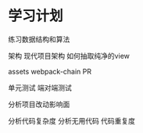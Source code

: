 # 学习计划



练习数据结构和算法


架构
    现代项目架构
    如何抽取纯净的view



assets  webpack-chain  PR



单元测试
端对端测试

分析项目改动影响面

分析代码复杂度
分析无用代码
代码重复度




